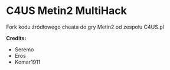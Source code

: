 # C4US Metin2 MultiHack
Fork kodu źródłowego cheata do gry Metin2 od zespołu C4US.pl

**Credits:**

 - Seremo
 - Eros
 - Komar1911
